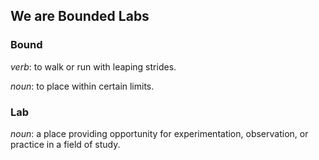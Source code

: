 ## We are Bounded Labs

### Bound
*verb*: to walk or run with leaping strides.

*noun*: to place within certain limits.

### Lab
*noun*: a place providing opportunity for experimentation, observation, or practice in a field of study.
